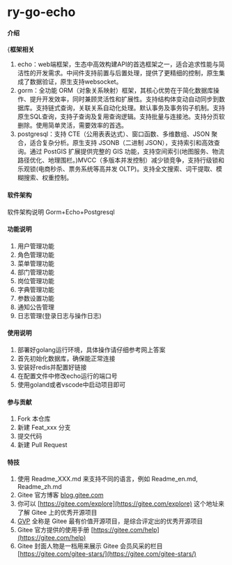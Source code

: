 # ry-go-echo

#### 介绍
{**框架相关**
1. echo：web端框架，生态中高效构建API的首选框架之一，适合追求性能与简洁性的开发需求。中间件支持前置与后置处理，提供了更精细的控制，原生集成了数据验证，原生支持websocket。
2. gorm：全功能 ORM（对象关系映射）框架，其核心优势在于简化数据库操作、提升开发效率，同时兼顾灵活性和扩展性。支持结构体变动自动同步到数据库。支持链式查询，关联关系自动化处理。默认事务及事务钩子机制。支持原生SQL查询，支持子查询及复用查询逻辑。支持批量与连接池。支持分页软删除。使用简单灵活，需要效率的首选。
3. postgresql：支持 CTE（公用表表达式）、窗口函数、多维数组、JSON 聚合，适合复杂分析。原生支持 JSONB（二进制 JSON），支持索引和高效查询。通过 PostGIS 扩展提供完整的 GIS 功能，支持空间索引(地图服务、物流路径优化、地理围栏。)MVCC（多版本并发控制）减少锁竞争，支持行级锁和乐观锁(电商秒杀、票务系统等高并发 OLTP)。支持全文搜索、词干提取、模糊搜索、权重控制。

#### 软件架构
软件架构说明
Gorm+Echo+Postgresql

#### 功能说明

1. 用户管理功能
2. 角色管理功能
3. 菜单管理功能
4. 部门管理功能
5. 岗位管理功能
6. 字典管理功能
7. 参数设置功能
8. 通知公告管理
9. 日志管理(登录日志与操作日志)

#### 使用说明

1. 部署好golang运行环境，具体操作请仔细参考网上答案
2. 首先初始化数据库，确保能正常连接
3. 安装好redis并配置好链接
4. 在配置文件中修改echo运行的端口号
5. 使用goland或者vscode中启动项目即可

#### 参与贡献

1.  Fork 本仓库
2.  新建 Feat_xxx 分支
3.  提交代码
4.  新建 Pull Request


#### 特技

1.  使用 Readme\_XXX.md 来支持不同的语言，例如 Readme\_en.md, Readme\_zh.md
2.  Gitee 官方博客 [blog.gitee.com](https://blog.gitee.com)
3.  你可以 [https://gitee.com/explore](https://gitee.com/explore) 这个地址来了解 Gitee 上的优秀开源项目
4.  [GVP](https://gitee.com/gvp) 全称是 Gitee 最有价值开源项目，是综合评定出的优秀开源项目
5.  Gitee 官方提供的使用手册 [https://gitee.com/help](https://gitee.com/help)
6.  Gitee 封面人物是一档用来展示 Gitee 会员风采的栏目 [https://gitee.com/gitee-stars/](https://gitee.com/gitee-stars/)

